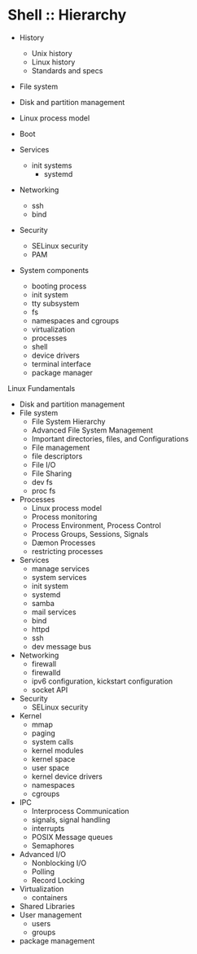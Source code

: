 # Shell :: Hierarchy

- History
  - Unix history
  - Linux history
  - Standards and specs


- File system
- Disk and partition management
- Linux process model
- Boot
- Services
  - init systems
    - systemd
- Networking
  - ssh
  - bind
- Security
  - SELinux security
  - PAM

- System components
  - booting process
  - init system
  - tty subsystem
  - fs
  - namespaces and cgroups
  - virtualization
  - processes
  - shell
  - device drivers
  - terminal interface
  - package manager


Linux Fundamentals
- Disk and partition management
- File system
  - File System Hierarchy
  - Advanced File System Management
  - Important directories, files, and Configurations
  - File management
  - file descriptors
  - File I/O
  - File Sharing
  - dev fs
  - proc fs
- Processes
  - Linux process model
  - Process monitoring
  - Process Environment, Process Control
  - Process Groups, Sessions, Signals
  - Dæmon Processes
  - restricting processes
- Services
  - manage services
  - system services
  - init system
  - systemd
  - samba
  - mail services
  - bind
  - httpd
  - ssh
  - dev message bus
- Networking
  - firewall
  - firewalld
  - ipv6 configuration, kickstart configuration
  - socket API
- Security
  - SELinux security
- Kernel
  - mmap
  - paging
  - system calls
  - kernel modules
  - kernel space
  - user space
  - kernel device drivers
  - namespaces
  - cgroups
- IPC
  - Interprocess Communication
  - signals, signal handling
  - interrupts
  - POSIX Message queues
  - Semaphores
- Advanced I/O
  - Nonblocking I/O
  - Polling
  - Record Locking
- Virtualization
  - containers
- Shared Libraries
- User management
  - users
  - groups
- package management
